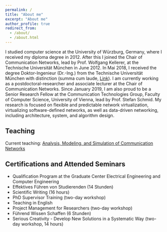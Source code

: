 ```yaml
---
permalink: /
title: "About me"
excerpt: "About me"
author_profile: true
redirect_from: 
  - /about/
  - /about.html
---
```


I studied computer science at the University of Würzburg, Germany, where I received my diploma degree in 2012. 
After this I joined the Chair of Communication Networks, lead by Prof. Wolfgang Kellerer, at the Technische Universität München in June 2012. 
In Mai 2018, I received the degree Doktor-Ingenieur (Dr.-Ing.) from the Technische Universität München with distinction (summa cum laude, [Link](https://d-nb.info/1160034877/34)).
I am currently working as a postdoctoral-researcher and associate lecturer at the Chair of Communication Networks. 
Since January 2019, I am also proud to be a Senior Research Fellow at the Communication Technologies Group, Faculty of Computer Science, University of Vienna, lead by Prof. Stefan Schmid.
My research is focused on flexible and predictable network virtualization, virtualizing software-defined networks, as well as data-driven networking, including architecture, system, and algorithm design.

## Teaching
Current teaching: [Analysis, Modeling, and Simulation of Communication Networks](https://www.ei.tum.de/lkn/lehre/vorlesungen/analysis-modeling-and-simulation-of-communication-networks/)

## Certifications and Attended Seminars

* Qualification Program at the Graduate Center Electrical Engineering and Computer Engineering
* Effektives Führen von Studierenden (14 Stunden)
* Scientific Writing (16 hours)
* PhD Supervisor Training (two-day workshop)
* Teaching in English 
* Project Management for Researchers (two-day workshop)
* Führend Wissen Schaffen (6 Stunden)
* Serious Creativity - Develop New Solutions in a Systematic Way (two-day workshop, 14 hours)
